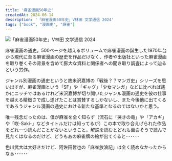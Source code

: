 ```yaml
---
title: '麻雀漫画50年史'
createdAt: 2024-06-14
description: '「麻雀漫画50年史」V林田 文学通信 2024'
tags: ["book", "漫画史", "麻雀"]
---
```


![「麻雀漫画50年史」V林田 文学通信 2024](https://i.gyazo.com/b00ba6429c493ac3b8dc1ecc24c13dfb.png)

麻雀漫画の通史。500ページを越えるボリュームで麻雀漫画の誕生した1970年台から現代に至る麻雀漫画の歴史を作品だけなく、作者や出版社といった麻雀漫画を取り巻くその背景を含めて膨大な資料と関係者への聞き取り調査によって辿るという労作。

ジャンル別漫画の通史というと故米沢嘉博の「戦後？？マンガ史」シリーズを思い出すが、麻雀漫画という「SF」や「ギャグ」「少女マンガ」などに比べれば遙かにニッチではあるけれど米沢嘉博が切り開いたジャンル漫画の通史を彼の仕事を越える精緻さで成し遂げたことは賞賛するしかないし、また今後他に出てくるであろうジャンル漫画の通史における新たな基準となるのではないかと思う。

唯一残念だったのは、僕が麻雀を全く知らず（流石に「哭きの竜」や「アカギ」や「咲-Saki-」などタイトルだけは知ってるが）この本で取り合えげられた作品をどれ一つ読んだことがないということ。解説を読むとどれも面白そうで読んで見たくはなるのだけど、どうもあの麻雀牌の絵が出てくると･･････

色川武大は大好きだけど、阿佐田哲也の「麻雀放浪記」は全く読めなかったからなぁ･･････

